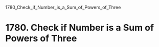 1780_Check_if_Number_is_a_Sum_of_Powers_of_Three
# 1780. Check if Number is a Sum of Powers of Three

